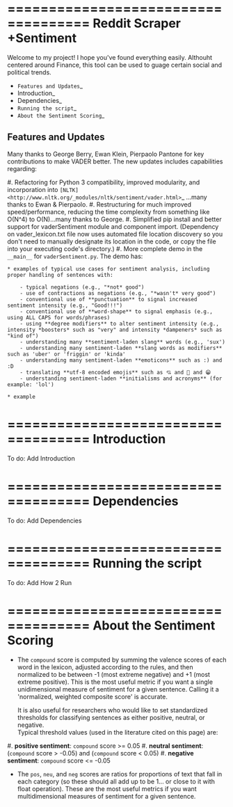 ====================================
Reddit Scraper +Sentiment
====================================

Welcome to my project! I hope you've found everything easily. Althouht centered around Finance, this tool can be used to guage certain social and political trends.

* `Features and Updates`_
* Introduction_
* Dependencies_
* `Running the script`_
* `About the Sentiment Scoring`_


Features and Updates
------------------------------------
Many thanks to George Berry, Ewan Klein, Pierpaolo Pantone for key contributions to make VADER better.  The new updates includes capabilities regarding:

#. Refactoring for Python 3 compatibility, improved modularity, and incorporation into `[NLTK] <http://www.nltk.org/_modules/nltk/sentiment/vader.html>`_ ...many thanks to Ewan & Pierpaolo.
#. Restructuring for much improved speed/performance, reducing the time complexity from something like O(N^4) to O(N)...many thanks to George.
#. Simplified pip install and better support for vaderSentiment module and component import. (Dependency on vader_lexicon.txt file now uses automated file location discovery so you don't need to manually designate its location in the code, or copy the file into your executing code's directory.)
#. More complete demo in the ``__main__`` for ``vaderSentiment.py``. The demo has:

	* examples of typical use cases for sentiment analysis, including proper handling of sentences with:

		- typical negations (e.g., "*not* good")
		- use of contractions as negations (e.g., "*wasn't* very good")
		- conventional use of **punctuation** to signal increased sentiment intensity (e.g., "Good!!!")
		- conventional use of **word-shape** to signal emphasis (e.g., using ALL CAPS for words/phrases)
		- using **degree modifiers** to alter sentiment intensity (e.g., intensity *boosters* such as "very" and intensity *dampeners* such as "kind of")
		- understanding many **sentiment-laden slang** words (e.g., 'sux')
		- understanding many sentiment-laden **slang words as modifiers** such as 'uber' or 'friggin' or 'kinda'
		- understanding many sentiment-laden **emoticons** such as :) and :D
		- translating **utf-8 encoded emojis** such as 💘 and 💋 and 😁
		- understanding sentiment-laden **initialisms and acronyms** (for example: 'lol')

	* example  


====================================
Introduction
====================================

To do: Add Introduction

====================================
Dependencies
====================================

To do: Add Dependencies

====================================
Running the script
====================================

To do: Add How 2 Run

====================================
About the Sentiment Scoring
====================================

* The ``compound`` score is computed by summing the valence scores of each word in the lexicon, adjusted according to the rules, and then normalized to be between -1 (most extreme negative) and +1 (most extreme positive). This is the most useful metric if you want a single unidimensional measure of sentiment for a given sentence. Calling it a 'normalized, weighted composite score' is accurate. 
 
  It is also useful for researchers who would like to set standardized thresholds for classifying sentences as either positive, neutral, or negative.  
  Typical threshold values (used in the literature cited on this page) are:

 #. **positive sentiment**: ``compound`` score >=  0.05
 #. **neutral  sentiment**: (``compound`` score > -0.05) and (``compound`` score < 0.05)
 #. **negative sentiment**: ``compound`` score <= -0.05

* The ``pos``, ``neu``, and ``neg`` scores are ratios for proportions of text that fall in each category (so these should all add up to be 1... or close to it with float operation).  These are the most useful metrics if you want multidimensional measures of sentiment for a given sentence.
